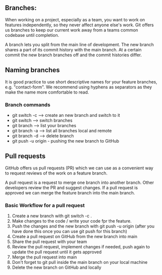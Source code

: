 ## Branches:

When working on a project, especially as a team, you want to work on features independently, so they never affect anyone else's work. Git offers us branches to keep our current work away from a teams common codebase until completion.

A branch lets you split from the main line of development. The new branch shares a part of its commit history with the main branch. At a certain commit the new branch branches off and the commit histories differ. <br>

## Naming branches

It is good practice to use short descriptive names for your feature branches, e.g. "contact-form". We recommend using hyphens as separators as they make the name more comfortable to read.<br>

### Branch commands<br>

- git switch -c <branchname> --> create an new branch and switch to it<br>
- git switch <branchname> --> switch branches<br>
- git branch --> list your branches<br>
- git branch -a --> list all branches local and remote<br>
- git branch -d <branchname> --> delete branch
- git push -u origin <branchname> - pushing the new branch to GitHub

## Pull requests

GitHub offers us pull requests (PR) which we can use as a convenient way to request reviews of the work on a feature branch.<br>

A pull request is a request to merge one branch into another branch. Other developers review the PR and suggest changes. If a pull request is approved we can merge the feature branch into the main branch.<br>

### Basic Workflow for a pull request

1. Create a new branch with git switch -c <branchname>.
2. Make changes to the code / write your code fpr the feature.
3. Push the changes and the new branch with git push -u origin <branchname> (after you have done this once you can use git push for this branch)
4. Create a pull request on GitHub from the new branch into main
5. Share the pull request with your team
6. Review the pull request, implement changes if needed, push again to update the pull request until it gets approved
7. Merge the pull request into main
8. Don't forget to git pull inside the main branch on your local machine
9. Delete the new branch on GitHub and locally
